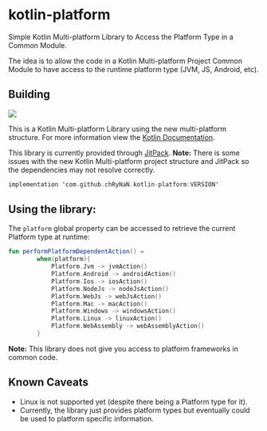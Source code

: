 # kotlin-platform
Simple Kotlin Multi-platform Library to Access the Platform Type in a Common Module.

The idea is to allow the code in a Kotlin Multi-platform Project Common Module to have access to the runtime platform type (JVM, JS, Android, etc).

## Building

[![](https://jitpack.io/v/chRyNaN/kotlin-platform.svg)](https://jitpack.io/#chRyNaN/kotlin-platform)

This is a Kotlin Multi-platform Library using the new multi-platform structure. For more information view the [Kotlin Documentation](https://kotlinlang.org/docs/reference/building-mpp-with-gradle.html#setting-up-a-multiplatform-project).

This library is currently provided through [JitPack](https://jitpack.io/#chRyNaN/kotlin-platform). **Note:** There is some issues with the new Kotlin Multi-platform project structure and JitPack so the dependencies may not resolve correctly.


```kotlin
implementation 'com.github.chRyNaN.kotlin-platform:VERSION'
```

## Using the library:

The `platform` global property can be accessed to retrieve the current Platform type at runtime:
```kotlin
fun performPlatformDependentAction() =
        when(platform){
            Platform.Jvm -> jvmAction()
            Platform.Android -> androidAction()
            Platform.Ios -> iosAction()
            Platform.NodeJs -> nodeJsAction()
            Platform.WebJs -> webJsAction()
            Platform.Mac -> macAction()
            Platform.Windows -> windowsAction()
            Platform.Linux -> linuxAction()
            Platform.WebAssembly -> webAssemblyAction()
        }
```

**Note:** This library does not give you access to platform frameworks in common code.

## Known Caveats

* Linux is not supported yet (despite there being a Platform type for it).
* Currently, the library just provides platform types but eventually could be used to platform specific information.